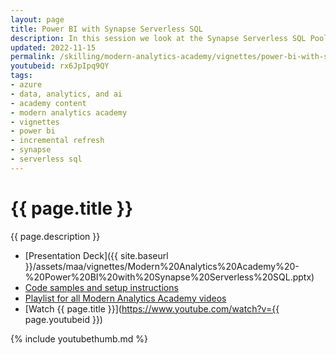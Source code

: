 ```yaml
---
layout: page
title: Power BI with Synapse Serverless SQL
description: In this session we look at the Synapse Serverless SQL Pool, and examine how we can use that in conjunction with Power BI incremental refresh to deliver a manageable and cost effective way to deliver a model with frequent data refreshes.
updated: 2022-11-15
permalink: /skilling/modern-analytics-academy/vignettes/power-bi-with-synapse-serverless
youtubeid: rx6JpIpq9QY
tags: 
- azure
- data, analytics, and ai
- academy content
- modern analytics academy
- vignettes
- power bi
- incremental refresh
- synapse
- serverless sql
---
```


# {{ page.title }}

{{ page.description }}

* [Presentation Deck]({{ site.baseurl }}/assets/maa/vignettes/Modern%20Analytics%20Academy%20-%20Power%20BI%20with%20Synapse%20Serverless%20SQL.pptx)
* [Code samples and setup instructions](https://github.com/chmitch/SynapseServerlessSQLExamples)
* [Playlist for all Modern Analytics Academy videos](https://www.youtube.com/playlist?list=PL8_VXqhvJI9DtxeuFmmQ0V6Z_zL0MXnnI)
* [Watch {{ page.title }}](https://www.youtube.com/watch?v={{ page.youtubeid }})

{% include youtubethumb.md 
%}